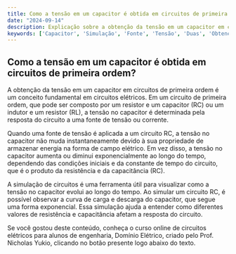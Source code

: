 ```yaml
---
title: Como a tensão em um capacitor é obtida em circuitos de primeira ordem?
date: "2024-09-14"
description: Explicação sobre a obtenção da tensão em um capacitor em circuitos de primeira ordem.
keywords: ['Capacitor', 'Simulação', 'Fonte', 'Tensão', 'Duas', 'Obtenção', 'Capacitor']
---
```


## Como a tensão em um capacitor é obtida em circuitos de primeira ordem?

A obtenção da tensão em um capacitor em circuitos de primeira ordem é um conceito fundamental em circuitos elétricos. Em um circuito de primeira ordem, que pode ser composto por um resistor e um capacitor (RC) ou um indutor e um resistor (RL), a tensão no capacitor é determinada pela resposta do circuito a uma fonte de tensão ou corrente.

Quando uma fonte de tensão é aplicada a um circuito RC, a tensão no capacitor não muda instantaneamente devido à sua propriedade de armazenar energia na forma de campo elétrico. Em vez disso, a tensão no capacitor aumenta ou diminui exponencialmente ao longo do tempo, dependendo das condições iniciais e da constante de tempo do circuito, que é o produto da resistência e da capacitância (RC).

A simulação de circuitos é uma ferramenta útil para visualizar como a tensão no capacitor evolui ao longo do tempo. Ao simular um circuito RC, é possível observar a curva de carga e descarga do capacitor, que segue uma forma exponencial. Essa simulação ajuda a entender como diferentes valores de resistência e capacitância afetam a resposta do circuito.

Se você gostou deste conteúdo, conheça o curso online de circuitos elétricos para alunos de engenharia, Domínio Elétrico, criado pelo Prof. Nicholas Yukio, clicando no botão presente logo abaixo do texto.